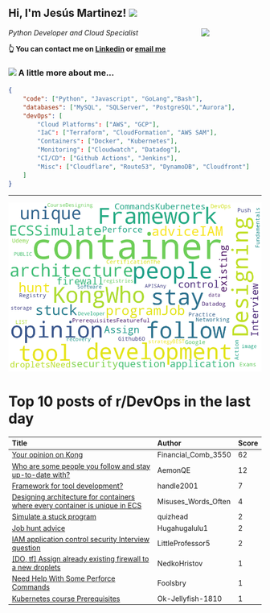 <!--
**jmartinezl/jmartinezl** is a ✨ _special_ ✨ repository because its `README.md` (this file) appears on your GitHub profile.

Here are some ideas to get you started:

- 🔭 I’m currently working on ...
- 🌱 I’m currently learning ...
- 👯 I’m looking to collaborate on ...
- 🤔 I’m looking for help with ...
- 💬 Ask me about ...
- 📫 How to reach me: ...
- 😄 Pronouns: ...
- ⚡ Fun fact: ...
-->

<h2>Hi, I'm Jesús Martinez! <img src="https://media.giphy.com/media/WUlplcMpOCEmTGBtBW/giphy.gif" width="30"> </h2>
<img align='right' src="https://media.giphy.com/media/NytMLKyiaIh6VH9SPm/giphy.gif" width="120">
<p><em>Python Developer and Cloud Specialist
</em></p>

**👆 You can contact me on [Linkedin](https://www.linkedin.com/in/jes%C3%BAs-martinez-2b7b10104/) or [email me](mailto:jesus.mtz.lorenzo@gmail.com)**

### <img src="https://media.giphy.com/media/VgCDAzcKvsR6OM0uWg/giphy.gif" width="50"> A little more about me...  

```json
{
    "code": ["Python", "Javascript", "GoLang","Bash"],
    "databases": ["MySQL", "SQLServer", "PostgreSQL","Aurora"],
    "devOps": [
        "Cloud Platforms": ["AWS", "GCP"],
        "IaC": ["Terraform", "CloudFormation", "AWS SAM"],
        "Containers": ["Docker", "Kubernetes"],
        "Monitoring": ["Cloudwatch", "Datadog"],
        "CI/CD": ["Github Actions", "Jenkins"],
        "Misc": ["Cloudflare", "Route53", "DynamoDB", "Cloudfront"]
    ]
}
```
---

![Wordcloud](./cloud.png)

# Top 10 posts of r/DevOps in the last day

| Title | Author | Score |
|:---|:---|:---|
| [Your opinion on Kong](https://www.reddit.com/r/devops/comments/11yyl2i/your_opinion_on_kong/) | Financial_Comb_3550 | 62 |
| [Who are some people you follow and stay up-to-date with?](https://www.reddit.com/r/devops/comments/11zd2cj/who_are_some_people_you_follow_and_stay_uptodate/) | AemonQE | 12 |
| [Framework for tool development?](https://www.reddit.com/r/devops/comments/11z2elx/framework_for_tool_development/) | handle2001 | 7 |
| [Designing architecture for containers where every container is unique in ECS](https://www.reddit.com/r/devops/comments/11z0vbg/designing_architecture_for_containers_where_every/) | Misuses_Words_Often | 4 |
| [Simulate a stuck program](https://www.reddit.com/r/devops/comments/11zfnzr/simulate_a_stuck_program/) | quizhead | 2 |
| [Job hunt advice](https://www.reddit.com/r/devops/comments/11ywbl1/job_hunt_advice/) | Hugahugalulu1 | 2 |
| [IAM application control security Interview question](https://www.reddit.com/r/devops/comments/11z4smx/iam_application_control_security_interview/) | LittleProfessor5 | 2 |
| [[DO, tf] Assign already existing firewall to a new droplets](https://www.reddit.com/r/devops/comments/11yhobg/do_tf_assign_already_existing_firewall_to_a_new/) | NedkoHristov | 1 |
| [Need Help With Some Perforce Commands](https://www.reddit.com/r/devops/comments/11z6t3j/need_help_with_some_perforce_commands/) | Foolsbry | 1 |
| [Kubernetes course Prerequisites](https://www.reddit.com/r/devops/comments/11zbjyi/kubernetes_course_prerequisites/) | Ok-Jellyfish-1810 | 1 |
